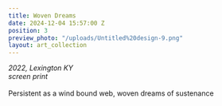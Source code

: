 ```yaml
---
title: Woven Dreams
date: 2024-12-04 15:57:00 Z
position: 3
preview_photo: "/uploads/Untitled%20design-9.png"
layout: art_collection
---
```


*2022, Lexington KY* <br>
*screen print* <br>
<br>
Persistent as a wind bound web, woven dreams of sustenance 